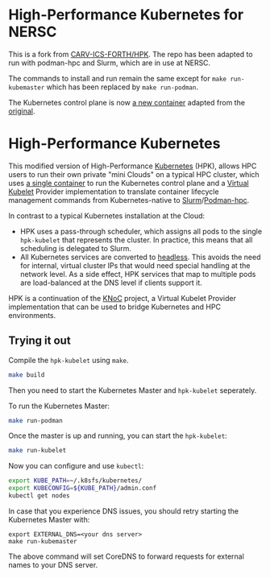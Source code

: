 # High-Performance Kubernetes for NERSC

This is a fork from [CARV-ICS-FORTH/HPK](https://github.com/CARV-ICS-FORTH/HPK). The repo has been adapted to run with podman-hpc and Slurm, which are in use at NERSC.

The commands to install and run remain the same except for `make run-kubemaster` which has been replaced by `make run-podman`.

The Kubernetes control plane is now [a new container](https://github.com/tylern4/kubernetes-from-scratch) adapted from the [original](https://github.com/chazapis/kubernetes-from-scratch).


# High-Performance Kubernetes

This modified version of High-Performance [Kubernetes](https://kubernetes.io/) (HPK), allows HPC users to run their own private "mini Clouds" on
a typical HPC cluster, which uses [a single container](https://github.com/tylern4/kubernetes-from-scratch) to run the
Kubernetes control plane and a [Virtual Kubelet](https://github.com/virtual-kubelet/virtual-kubelet) Provider
implementation to translate container lifecycle management commands from Kubernetes-native
to [Slurm](https://slurm.schedmd.com/)/[Podman-hpc](https://github.com/NERSC/podman-hpc).

In contrast to a typical Kubernetes installation at the Cloud:

* HPK uses a pass-through scheduler, which assigns all pods to the single `hpk-kubelet` that represents the cluster. In
  practice, this means that all scheduling is delegated to Slurm.
* All Kubernetes services are converted
  to [headless](https://kubernetes.io/docs/concepts/services-networking/service/#headless-services). This avoids the
  need for internal, virtual cluster IPs that would need special handling at the network level. As a side effect, HPK
  services that map to multiple pods are load-balanced at the DNS level if clients support it.

HPK is a continuation of the [KNoC](https://github.com/CARV-ICS-FORTH/knoc) project, a Virtual Kubelet Provider implementation that can be used to bridge Kubernetes and HPC environments.

## Trying it out

Compile the `hpk-kubelet` using `make`.

```bash
make build
```

Then you need to start the Kubernetes Master and `hpk-kubelet` seperately.

To run the Kubernetes Master:

```bash
make run-podman
```

Once the master is up and running, you can start the `hpk-kubelet`:

```bash
make run-kubelet
```

Now you can configure and use `kubectl`:

```bash
export KUBE_PATH=~/.k8sfs/kubernetes/
export KUBECONFIG=${KUBE_PATH}/admin.conf
kubectl get nodes
```

In case that you experience DNS issues, you should retry starting the Kubernetes Master with:
```
export EXTERNAL_DNS=<your dns server>
make run-kubemaster
```

The above command will set CoreDNS to forward requests for external names to your DNS server.

